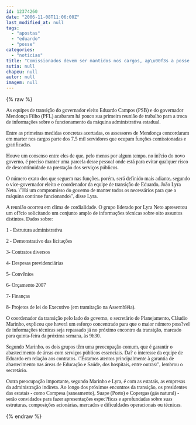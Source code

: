 ```yaml
---
id: 12374260
date: "2006-11-08T11:06:00Z"
last_modified_at: null
tags:
  - "apostas"
  - "eduardo"
  - "posse"
categories:
  - "noticias"
title: "Comissionados devem ser mantidos nos cargos, ap\u00f3s a posse de Eduardo"
sutia: null
chapeu: null
autor: null
imagem: null
---
```

{% raw %}
<p><P><FONT face=Verdana>As equipes de transição do governador eleito Eduardo Campos (PSB) e do governador Mendonça Filho (PFL) acabaram há pouco sua primeira reunião de trabalho para a troca de informações sobre o funcionamento da máquina administrativa estadual.</FONT></P></p>
<p><P><FONT face=Verdana>Entre as primeiras medidas concretas acertadas, os assessores de Mendonça concordaram em marter nos cargos parte dos 7,5 mil servidores que ocupam funções comissionadas e gratificadas.</FONT></P></p>
<p><P><FONT face=Verdana>Houve um consenso entre eles de que, pelo menos por algum tempo, no in?cio do novo governo, é preciso manter uma parcela desse pessoal onde está para evitar qualquer risco de descontinuidade na prestação dos serviços públicos.</FONT></P></p>
<p><P><FONT face=Verdana>O número exato dos que seguem nas funções, porém, será definido mais adiante, segundo o vice-governador eleito e coordenador da equipe de transição de Eduardo, João Lyra Neto. \"Há um compromisso do governo de manter todos os necessários para que a máquina continue funcionando\", disse Lyra.</FONT></P></p>
<p><P><FONT face=Verdana>A reunião ocorreu em clima de cordialidade. O grupo liderado por Lyra Neto apresentou um of?cio solicitando um conjunto amplo de informações técnicas sobre oito assuntos distintos. Dados sobre:</FONT></P></p>
<p><P><FONT face=Verdana>1 - Estrutura administrativa</FONT></P></p>
<p><P><FONT face=Verdana>2 - Demonstrativo das licitações</FONT></P></p>
<p><P><FONT face=Verdana>3- Contratos diversos</FONT></P></p>
<p><P><FONT face=Verdana>4- Despesas previdenciárias</FONT></P></p>
<p><P><FONT face=Verdana>5- Convênios</FONT></P></p>
<p><P><FONT face=Verdana>6- Orçamento 2007</FONT></P></p>
<p><P><FONT face=Verdana>7- Finanças</FONT></P></p>
<p><P><FONT face=Verdana>8- Projetos de lei do Executivo (em tramitação na Assembléia).</FONT></P></p>
<p><P><FONT face=Verdana>O coordenador da transição pelo lado do governo, o secretário de Planejamento, Cláudio Marinho, explicou que haverá um esforço concentrado para que o maior número poss?vel de informações técnicas seja repassado já no próximo encontro da transição, marcado para quinta-feira da próxima semana, às 9h30.</FONT></P></p>
<p><P><FONT face=Verdana>Segundo Marinho, os dois grupos têm uma preocupação comum, que é garantir o abastecimento de áreas com serviços públicos essenciais. Da? o interesse da equipe de Eduardo em relação aos contratos. \"Estamos atentos principalmente à garantia de abastecimento nas áreas de Educação e Saúde, dos hospitais, entre outras\", lembrou o secretário.</FONT></P></p>
<p><P><FONT face=Verdana>Outra preocupação importante, segundo Marinho e Lyra, é com as estatais, as empresas da administração indireta. Ao longo dos próximos encontros da transição, os presidentes das estatais - como Compesa (saneamento), Suape (Porto) e Copergas (gás natural) - serão convidados para fazer apresentações espec?ficas e aprofundadas sobre suas estruturas, composições acionárias, mercados e dificuldades operacionais ou técnicas.</FONT></P> </p>
{% endraw %}